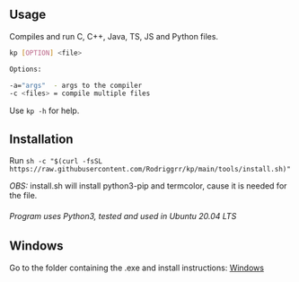 ## Usage

Compiles and run C, C++, Java, TS, JS and Python files.

```bash
kp [OPTION] <file>

Options:

-a="args"  - args to the compiler
-c <files> = compile multiple files

```

Use ```kp -h``` for help.

## Installation

Run `sh -c "$(curl -fsSL https://raw.githubusercontent.com/Rodriggrr/kp/main/tools/install.sh)"`

_OBS:_ install.sh will install python3-pip and termcolor, cause it is needed for the file.


###### Program uses Python3, tested and used in Ubuntu 20.04 LTS

## Windows

Go to the folder containing the .exe and install instructions: [Windows](https://github.com/Rodriggrr/kp/tree/main/Windows)
